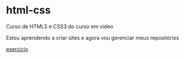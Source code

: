# html-css
 Curso de HTML5 e CSS3 do curso em video

Estou aprendendo a criar sites e agora vou gerenciar meus repositórios

<a href="https://rafaelmfreire1994.github.io/html-css/exercicios/ex001/index.html">exercicio</a>